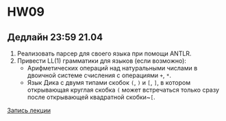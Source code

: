 # HW09

## Дедлайн 23:59 21.04

1. Реализовать парсер для своего языка при помощи ANTLR.
2. Привести LL(1) грамматики для языков (если возможно):
   * Арифметических операций над натуральными числами в двоичной системе счисления с операциями `+`, `*`.
   * Язык Дика с двумя типами скобок `(`, `)` и `[`, `]`, в котором открывающая круглая скобка `(` может встречаться только сразу после открывающей квадратной скобки~`[`.

[Запись лекции](https://drive.google.com/file/d/1ZqfIcfmEQ31Jyq2WbigoPXjPuttgBpyW/view?usp=sharing)



